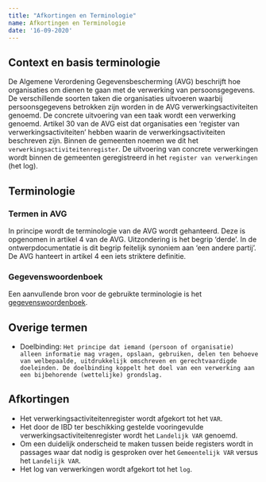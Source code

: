 ```yaml
---
title: "Afkortingen en Terminologie"
name: Afkortingen en Terminologie
date: '16-09-2020'
---
```


## Context en basis terminologie
De Algemene Verordening Gegevensbescherming (AVG) beschrijft hoe organisaties om dienen te gaan met de verwerking van persoonsgegevens. De verschillende soorten taken die organisaties uitvoeren waarbij persoonsgegevens betrokken zijn worden in de AVG verwerkingsactiviteiten genoemd. De concrete uitvoering van een taak wordt een verwerking genoemd.
Artikel 30 van de AVG eist dat organisaties een ‘register van verwerkingsactiviteiten’ hebben waarin de verwerkingsactiviteiten beschreven zijn. Binnen de gemeenten noemen we dit het `verwerkingsactiviteitenregister`. De uitvoering van concrete verwerkingen wordt binnen de gemeenten geregistreerd in het `register van verwerkingen` (het log). 

## Terminologie

### Termen in AVG
In principe wordt de terminologie van de AVG wordt gehanteerd. Deze is opgenomen in artikel 4 van de AVG. Uitzondering is het begrip ‘derde’. In de ontwerpdocumentatie is dit begrip feitelijk synoniem aan ‘een andere partij’. De AVG hanteert in artikel 4 een iets striktere definitie.

### Gegevenswoordenboek
Een aanvullende bron voor de gebruikte terminologie is het [gegevenswoordenboek](../../gegevenswoordenboek/readme.md).

## Overige termen
- Doelbinding: `Het principe dat iemand (persoon of organisatie) alleen informatie mag vragen, opslaan, gebruiken, delen ten behoeve van welbepaalde, uitdrukkelijk omschreven en gerechtvaardigde doeleinden. De doelbinding koppelt het doel van een verwerking aan een bijbehorende (wettelijke) grondslag.`

## Afkortingen
-	Het verwerkingsactiviteitenregister wordt afgekort tot het `VAR`.
-	Het door de IBD ter beschikking gestelde vooringevulde verwerkingsactiviteitenregister wordt het `Landelijk VAR` genoemd.
-	Om een duidelijk onderscheid te maken tussen beide registers wordt in passages waar dat nodig is gesproken over het `Gemeentelijk VAR` versus het `Landelijk VAR`.
-	Het log van verwerkingen wordt afgekort tot het `log`. 
